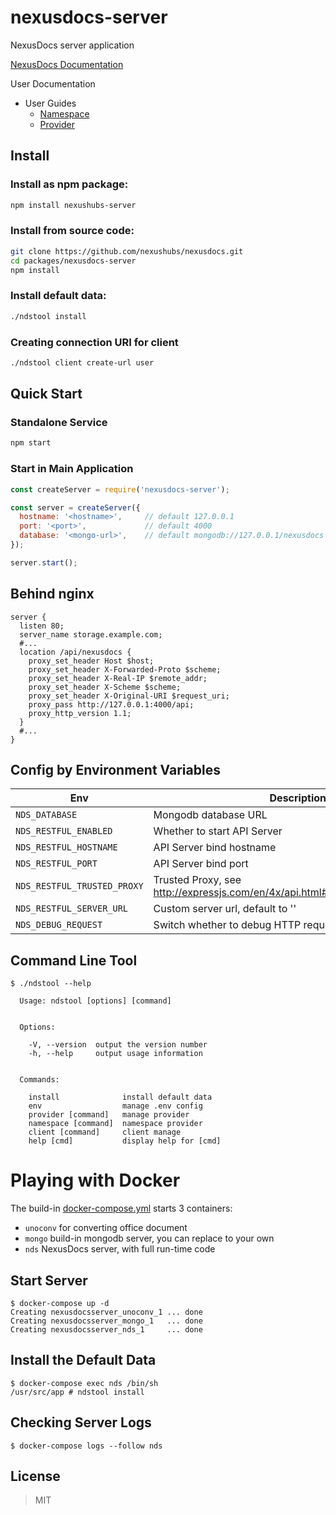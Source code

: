 # nexusdocs-server

NexusDocs server application

[NexusDocs Documentation](https://github.com/nexushubs/nexusdocs/wiki)

User Documentation

* User Guides
  * [Namespace](./docs/guides/namespace.md)
  * [Provider](./docs/guides/provider.md)

## Install

### Install as npm package:

```bash
npm install nexushubs-server
```

### Install from source code:

```bash
git clone https://github.com/nexushubs/nexusdocs.git
cd packages/nexusdocs-server
npm install
```

### Install default data:

```bash
./ndstool install
```

### Creating connection URI for client

```bash
./ndstool client create-url user
```

## Quick Start

### Standalone Service

```bash
npm start
```

### Start in Main Application

```javascript
const createServer = require('nexusdocs-server');

const server = createServer({
  hostname: '<hostname>',     // default 127.0.0.1
  port: '<port>',             // default 4000
  database: '<mongo-url>',    // default mongodb://127.0.0.1/nexusdocs
});

server.start();
```

## Behind nginx

```nginx
server {
  listen 80;
  server_name storage.example.com;
  #...
  location /api/nexusdocs {
    proxy_set_header Host $host;
    proxy_set_header X-Forwarded-Proto $scheme;
    proxy_set_header X-Real-IP $remote_addr;
    proxy_set_header X-Scheme $scheme;
    proxy_set_header X-Original-URI $request_uri;
    proxy_pass http://127.0.0.1:4000/api;
    proxy_http_version 1.1;
  }
  #...
}
```

## Config by Environment Variables

| Env | Description |
| --- | ----------- |
| `NDS_DATABASE` | Mongodb database URL |
| `NDS_RESTFUL_ENABLED` | Whether to start API Server |
| `NDS_RESTFUL_HOSTNAME` | API Server bind hostname |
| `NDS_RESTFUL_PORT` | API Server bind port |
| `NDS_RESTFUL_TRUSTED_PROXY` | Trusted Proxy, see http://expressjs.com/en/4x/api.html#trust.proxy.options.table |
| `NDS_RESTFUL_SERVER_URL` | Custom server url, default to '' |
| `NDS_DEBUG_REQUEST` | Switch whether to debug HTTP requests |

## Command Line Tool

```base
$ ./ndstool --help

  Usage: ndstool [options] [command]


  Options:

    -V, --version  output the version number
    -h, --help     output usage information


  Commands:

    install              install default data
    env                  manage .env config
    provider [command]   manage provider
    namespace [command]  namespace provider
    client [command]     client manage
    help [cmd]           display help for [cmd]
```

# Playing with Docker

The build-in [docker-compose.yml](./docker-compose.yml) starts 3 containers:

* `unoconv` for converting office document
* `mongo` build-in mongodb server, you can replace to your own
* `nds` NexusDocs server, with full run-time code

## Start Server

```
$ docker-compose up -d
Creating nexusdocsserver_unoconv_1 ... done
Creating nexusdocsserver_mongo_1   ... done
Creating nexusdocsserver_nds_1     ... done
```

## Install the Default Data

```
$ docker-compose exec nds /bin/sh
/usr/src/app # ndstool install
```

## Checking Server Logs
```
$ docker-compose logs --follow nds
```

## License

> MIT
